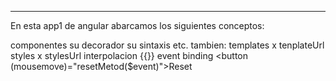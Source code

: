 
********************************************************************************************************************************************************
En esta app1 de angular abarcamos los siguientes conceptos:

componentes su decorador su sintaxis etc.
tambien: 
 templates x tenplateUrl
 styles x stylesUrl
 interpolacion {{}}
 event binding <button (mousemove)="resetMetod($event)">Reset</button><br>
 
